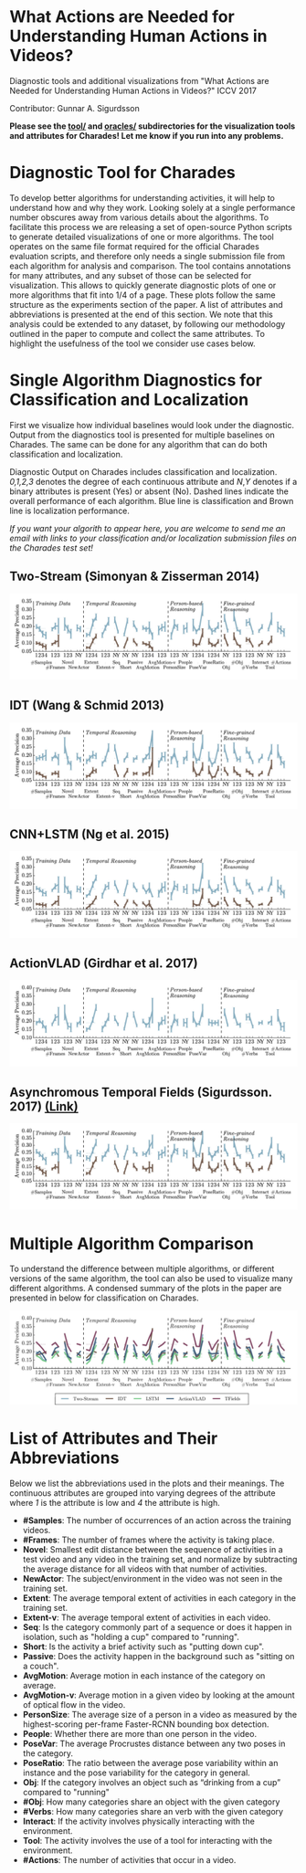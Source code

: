 # What Actions are Needed for Understanding Human Actions in Videos?
Diagnostic tools and additional visualizations from "What Actions are Needed for Understanding Human Actions in Videos?" ICCV 2017

Contributor: Gunnar A. Sigurdsson

**Please see the [tool/](tool/) and [oracles/](oracles/) subdirectories for the visualization tools and attributes for Charades! Let me know if you run into any problems.**

# Diagnostic Tool for Charades

To develop better algorithms for understanding activities, it will help to understand how and why they work. Looking solely at a single performance number obscures away from various details about the algorithms. To facilitate this process we are releasing a set of open-source Python scripts to generate detailed visualizations of one or more algorithms. The tool operates on the same file format required for the official Charades evaluation scripts, and therefore only needs a single submission file from each algorithm for analysis and comparison.
The tool contains annotations for many attributes, and any subset of those can be selected for visualization. This allows to quickly generate diagnostic plots of one or more algorithms that fit into 1/4 of a page. These plots follow the same structure as the experiments section of the paper. A list of attributes and abbreviations is presented at the end of this section.
We note that this analysis could be extended to any dataset, by following our methodology outlined in the paper to compute and collect the same attributes.
To highlight the usefulness of the tool we consider use cases below.

# Single Algorithm Diagnostics for Classification and Localization

First we visualize how individual baselines would look under the diagnostic. Output from the diagnostics tool is presented for multiple baselines on Charades. The same can be done for any algorithm that can do both classification and localization.

Diagnostic Output on Charades includes classification and localization. *0,1,2,3* denotes the degree of each continuous attribute and *N*,*Y* denotes if a binary attributes is present (Yes) or absent (No). Dashed lines indicate the overall performance of each algorithm. Blue line is classification and Brown line is localization performance.

*If you want your algorith to appear here, you are welcome to send me an email with links to your classification and/or localization submission files on the Charades test set!*

## Two-Stream (Simonyan & Zisserman 2014)
![Two-Stream](./img/output_megaplot_twostream.png.jpg)

## IDT (Wang & Schmid 2013)
![Two-Stream](./img/output_megaplot_idt.png.jpg)

## CNN+LSTM (Ng et al. 2015)
![Two-Stream](./img/output_megaplot_lstm.png.jpg)

## ActionVLAD (Girdhar et al. 2017)
![Two-Stream](./img/output_megaplot_actionvlad.png.jpg)

## Asynchromous Temporal Fields (Sigurdsson. 2017) [(Link)](https://github.com/gsig/temporal-fields/)
![Two-Stream](./img/output_megaplot_tfields.png.jpg)

# Multiple Algorithm Comparison

To understand the difference between multiple algorithms, or different versions of the same algorithm, the tool can also be used to visualize many different algorithms. A condensed summary of the plots in the paper are presented in below for classification on Charades.

![Algorithm comparison](./img/output_megaplotall.png.jpg)


# List of Attributes and Their Abbreviations
Below we list the abbreviations used in the plots and their meanings. The continuous attributes are grouped into varying degrees of the attribute where *1* is the attribute is low and *4* the attribute is high.

* **\#Samples**: The number of occurrences of an action across the training videos.
* **\#Frames**: The number of frames where the activity is taking place.
* **Novel**: Smallest edit distance between the sequence of activities in a test video and any video in the training set, and normalize by subtracting the average distance for all videos with that number of activities.
* **NewActor**: The subject/environment in the video was not seen in the training set.
* **Extent**: The average temporal extent of activities in each category in the training set.
* **Extent-v**: The average temporal extent of activities in each video.
* **Seq**: Is the category commonly part of a sequence or does it happen in isolation, such as "holding a cup" compared to "running".
* **Short**: Is the activity a brief activity such as "putting down cup".
* **Passive**: Does the activity happen in the background such as "sitting on a couch".
* **AvgMotion**: Average motion in each instance of the category on average.
* **AvgMotion-v**: Average motion in a given video by looking at the amount of optical flow in the video.
* **PersonSize**: The average size of a person in a video as measured by the highest-scoring per-frame Faster-RCNN bounding box detection.
* **People**: Whether there are more than one person in the video.
* **PoseVar**: The average Procrustes distance between any two poses in the category.
* **PoseRatio**: The ratio between the average pose variability within an instance and the pose variability for the category in general.
* **Obj**: If the category involves an object such as “drinking from a cup” compared to "running"
* **\#Obj**: How many categories share an object with the given category
* **\#Verbs**: How many categories share an verb with the given category
* **Interact**: If the activity involves physically interacting with the environment.
* **Tool**: The activity involves the use of a tool for interacting with the environment.
* **\#Actions**: The number of activities that occur in a video.

